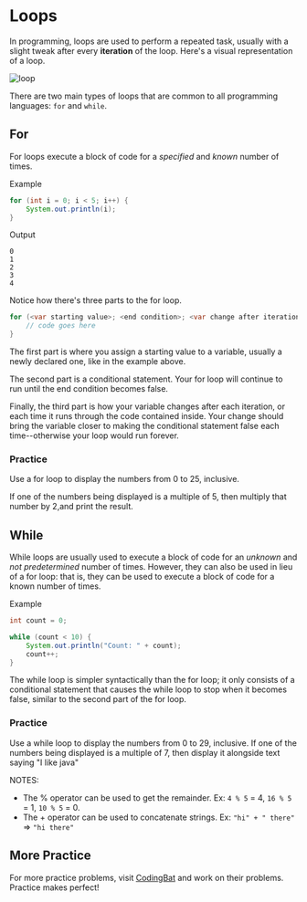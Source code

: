 # Loops

In programming, loops are used to perform a repeated task, usually with a slight tweak after every __iteration__ of the loop. Here's a visual representation of a loop.

![loop](http://cis.stvincent.edu/html/tutorials/swd/basic/control/repetition/img/for.gif)

There are two main types of loops that are common to all programming languages: `for` and `while`.

## For

For loops execute a block of code for a _specified_ and _known_ number of times.

Example
```java
for (int i = 0; i < 5; i++) {
    System.out.println(i);
}
```

Output
```
0
1
2
3
4
```

Notice how there's three parts to the for loop.

```java
for (<var starting value>; <end condition>; <var change after iteration>) {
    // code goes here
}
```

The first part is where you assign a starting value to a variable, usually a newly declared one, like in the example above.

The second part is a conditional statement. Your for loop will continue to run until the end condition becomes false.

Finally, the third part is how your variable changes after each iteration, or each time it runs through the code contained inside. Your change should bring the variable closer to making the conditional statement false each time--otherwise your loop would run forever.

### Practice

Use a for loop to display the numbers from 0 to 25, inclusive.

If one of the numbers being displayed is a multiple of 5, then multiply that number by 2,and print the result.

## While

While loops are usually used to execute a block of code for an _unknown_ and _not predetermined_ number of times. However, they can also be used in lieu of a for loop: that is, they can be used to execute a block of code for a known number of times.

Example
```java
int count = 0;

while (count < 10) {
    System.out.println("Count: " + count);
    count++;
}
```

The while loop is simpler syntactically than the for loop; it only consists of a conditional statement that causes the while loop to stop when it becomes false, similar to the second part of the for loop.

### Practice

Use a while loop to display the numbers from 0 to 29, inclusive. If one of the numbers being displayed is a multiple of 7, then display it alongside text saying "I like java"

NOTES:
- The % operator can be used to get the remainder.
Ex: `4 % 5` = 4, `16 % 5` = 1, `10 % 5` = 0.
- The + operator can be used to concatenate strings.
Ex: `"hi" + " there"` => `"hi there"`

## More Practice

For more practice problems, visit [CodingBat](http://codingbat.com/java) and work on their problems. Practice makes perfect!
